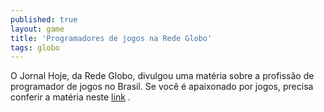 ```yaml
---
published: true
layout: game
title: 'Programadores de jogos na Rede Globo'
tags: globo
---
```

O Jornal Hoje, da Rede Globo, divulgou uma matéria sobre a profissão de programador de jogos no Brasil.
Se você é apaixonado por jogos, precisa conferir a matéria neste <a href="http://jornalhoje.globo.com/JHoje/0,19125,VJP0-3074-124409,00.html#" target="_blank">link</a>
.